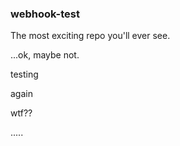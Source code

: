 ### webhook-test

The most exciting repo you'll ever see.

...ok, maybe not.

testing

again

wtf??

.....
